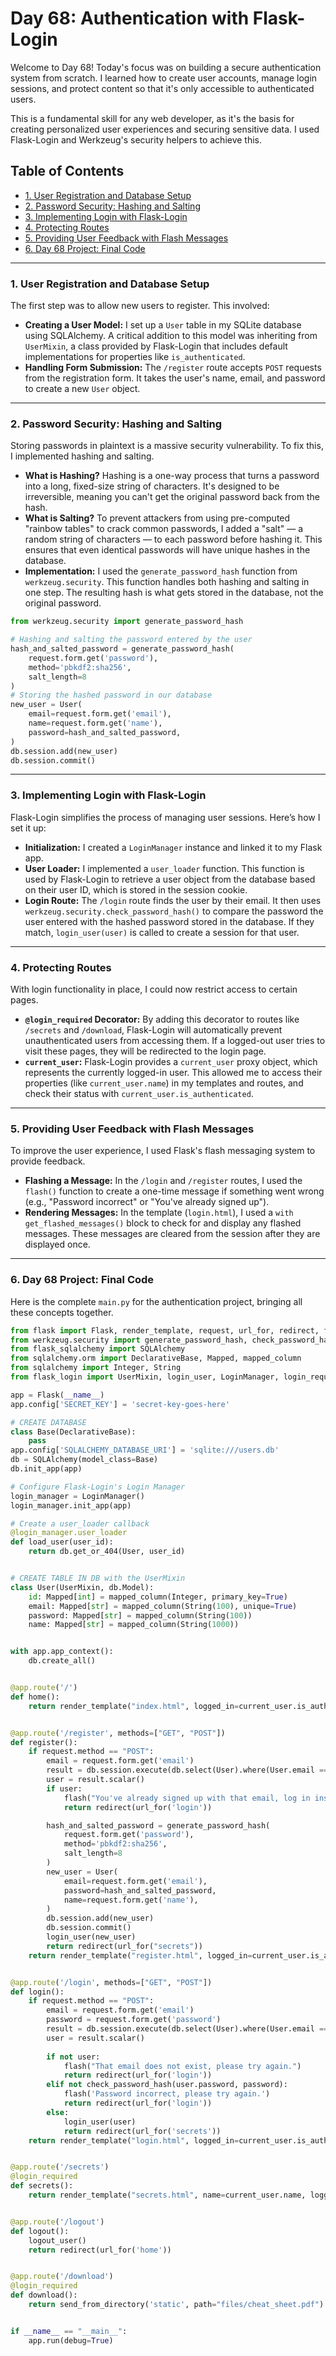 # Day 68: Authentication with Flask-Login

Welcome to Day 68! Today's focus was on building a secure authentication system from scratch. I learned how to create user accounts, manage login sessions, and protect content so that it's only accessible to authenticated users.

This is a fundamental skill for any web developer, as it's the basis for creating personalized user experiences and securing sensitive data. I used Flask-Login and Werkzeug's security helpers to achieve this.

## Table of Contents
- [1. User Registration and Database Setup](#1-user-registration-and-database-setup)
- [2. Password Security: Hashing and Salting](#2-password-security-hashing-and-salting)
- [3. Implementing Login with Flask-Login](#3-implementing-login-with-flask-login)
- [4. Protecting Routes](#4-protecting-routes)
- [5. Providing User Feedback with Flash Messages](#5-providing-user-feedback-with-flash-messages)
- [6. Day 68 Project: Final Code](#6-day-68-project-final-code)

---

### 1. User Registration and Database Setup
The first step was to allow new users to register. This involved:
-   **Creating a User Model:** I set up a `User` table in my SQLite database using SQLAlchemy. A critical addition to this model was inheriting from `UserMixin`, a class provided by Flask-Login that includes default implementations for properties like `is_authenticated`.
-   **Handling Form Submission:** The `/register` route accepts `POST` requests from the registration form. It takes the user's name, email, and password to create a new `User` object.

---

### 2. Password Security: Hashing and Salting
Storing passwords in plaintext is a massive security vulnerability. To fix this, I implemented hashing and salting.

-   **What is Hashing?** Hashing is a one-way process that turns a password into a long, fixed-size string of characters. It's designed to be irreversible, meaning you can't get the original password back from the hash.
-   **What is Salting?** To prevent attackers from using pre-computed "rainbow tables" to crack common passwords, I added a "salt" — a random string of characters — to each password before hashing it. This ensures that even identical passwords will have unique hashes in the database.
-   **Implementation:** I used the `generate_password_hash` function from `werkzeug.security`. This function handles both hashing and salting in one step. The resulting hash is what gets stored in the database, not the original password.

```python
from werkzeug.security import generate_password_hash

# Hashing and salting the password entered by the user
hash_and_salted_password = generate_password_hash(
    request.form.get('password'),
    method='pbkdf2:sha256',
    salt_length=8
)
# Storing the hashed password in our database
new_user = User(
    email=request.form.get('email'),
    name=request.form.get('name'),
    password=hash_and_salted_password,
)
db.session.add(new_user)
db.session.commit()
```

---

### 3. Implementing Login with Flask-Login
Flask-Login simplifies the process of managing user sessions. Here’s how I set it up:
-   **Initialization:** I created a `LoginManager` instance and linked it to my Flask app.
-   **User Loader:** I implemented a `user_loader` function. This function is used by Flask-Login to retrieve a user object from the database based on their user ID, which is stored in the session cookie.
-   **Login Route:** The `/login` route finds the user by their email. It then uses `werkzeug.security.check_password_hash()` to compare the password the user entered with the hashed password stored in the database. If they match, `login_user(user)` is called to create a session for that user.

---

### 4. Protecting Routes
With login functionality in place, I could now restrict access to certain pages.
-   **`@login_required` Decorator:** By adding this decorator to routes like `/secrets` and `/download`, Flask-Login will automatically prevent unauthenticated users from accessing them. If a logged-out user tries to visit these pages, they will be redirected to the login page.
-   **`current_user`:** Flask-Login provides a `current_user` proxy object, which represents the currently logged-in user. This allowed me to access their properties (like `current_user.name`) in my templates and routes, and check their status with `current_user.is_authenticated`.

---

### 5. Providing User Feedback with Flash Messages
To improve the user experience, I used Flask's flash messaging system to provide feedback.
-   **Flashing a Message:** In the `/login` and `/register` routes, I used the `flash()` function to create a one-time message if something went wrong (e.g., "Password incorrect" or "You've already signed up").
-   **Rendering Messages:** In the template (`login.html`), I used a `with get_flashed_messages()` block to check for and display any flashed messages. These messages are cleared from the session after they are displayed once.

---

### 6. Day 68 Project: Final Code
Here is the complete `main.py` for the authentication project, bringing all these concepts together.

```python
from flask import Flask, render_template, request, url_for, redirect, flash, send_from_directory
from werkzeug.security import generate_password_hash, check_password_hash
from flask_sqlalchemy import SQLAlchemy
from sqlalchemy.orm import DeclarativeBase, Mapped, mapped_column
from sqlalchemy import Integer, String
from flask_login import UserMixin, login_user, LoginManager, login_required, current_user, logout_user

app = Flask(__name__)
app.config['SECRET_KEY'] = 'secret-key-goes-here'

# CREATE DATABASE
class Base(DeclarativeBase):
    pass
app.config['SQLALCHEMY_DATABASE_URI'] = 'sqlite:///users.db'
db = SQLAlchemy(model_class=Base)
db.init_app(app)

# Configure Flask-Login's Login Manager
login_manager = LoginManager()
login_manager.init_app(app)

# Create a user_loader callback
@login_manager.user_loader
def load_user(user_id):
    return db.get_or_404(User, user_id)


# CREATE TABLE IN DB with the UserMixin
class User(UserMixin, db.Model):
    id: Mapped[int] = mapped_column(Integer, primary_key=True)
    email: Mapped[str] = mapped_column(String(100), unique=True)
    password: Mapped[str] = mapped_column(String(100))
    name: Mapped[str] = mapped_column(String(1000))


with app.app_context():
    db.create_all()


@app.route('/')
def home():
    return render_template("index.html", logged_in=current_user.is_authenticated)


@app.route('/register', methods=["GET", "POST"])
def register():
    if request.method == "POST":
        email = request.form.get('email')
        result = db.session.execute(db.select(User).where(User.email == email))
        user = result.scalar()
        if user:
            flash("You've already signed up with that email, log in instead!")
            return redirect(url_for('login'))

        hash_and_salted_password = generate_password_hash(
            request.form.get('password'),
            method='pbkdf2:sha256',
            salt_length=8
        )
        new_user = User(
            email=request.form.get('email'),
            password=hash_and_salted_password,
            name=request.form.get('name'),
        )
        db.session.add(new_user)
        db.session.commit()
        login_user(new_user)
        return redirect(url_for("secrets"))
    return render_template("register.html", logged_in=current_user.is_authenticated)


@app.route('/login', methods=["GET", "POST"])
def login():
    if request.method == "POST":
        email = request.form.get('email')
        password = request.form.get('password')
        result = db.session.execute(db.select(User).where(User.email == email))
        user = result.scalar()
        
        if not user:
            flash("That email does not exist, please try again.")
            return redirect(url_for('login'))
        elif not check_password_hash(user.password, password):
            flash('Password incorrect, please try again.')
            return redirect(url_for('login'))
        else:
            login_user(user)
            return redirect(url_for('secrets'))
    return render_template("login.html", logged_in=current_user.is_authenticated)


@app.route('/secrets')
@login_required
def secrets():
    return render_template("secrets.html", name=current_user.name, logged_in=True)


@app.route('/logout')
def logout():
    logout_user()
    return redirect(url_for('home'))


@app.route('/download')
@login_required
def download():
    return send_from_directory('static', path="files/cheat_sheet.pdf")


if __name__ == "__main__":
    app.run(debug=True)
```